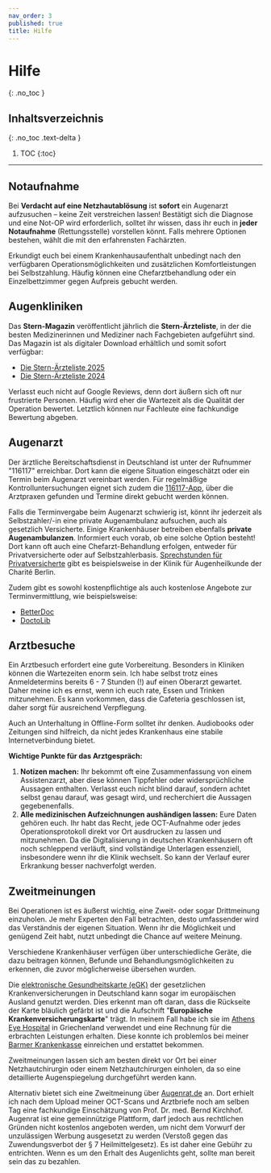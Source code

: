 ```yaml
---
nav_order: 3
published: true
title: Hilfe
---
```


# Hilfe
{: .no_toc }

## Inhaltsverzeichnis
{: .no_toc .text-delta }

1. TOC
{:toc}

---

## Notaufnahme

Bei **Verdacht auf eine Netzhautablösung** ist **sofort** ein Augenarzt aufzusuchen – keine Zeit verstreichen lassen! Bestätigt sich die Diagnose und eine Not-OP wird erforderlich, solltet ihr wissen, dass ihr euch in **jeder Notaufnahme** (Rettungsstelle) vorstellen könnt. Falls mehrere Optionen bestehen, wählt die mit den erfahrensten Fachärzten.

Erkundigt euch bei einem Krankenhausaufenthalt unbedingt nach den verfügbaren Operationsmöglichkeiten und zusätzlichen Komfortleistungen bei Selbstzahlung. Häufig können eine Chefarztbehandlung oder ein Einzelbettzimmer gegen Aufpreis gebucht werden.

## Augenkliniken

Das **Stern-Magazin** veröffentlicht jährlich die **Stern-Ärzteliste**, in der die besten Medizinerinnen und Mediziner nach Fachgebieten aufgeführt sind. Das Magazin ist als digitaler Download erhältlich und somit sofort verfügbar:

- [Die Stern-Ärzteliste 2025](https://shop.stern.de/de_DE/einzelhefte/sonderausgaben/stern-extra-epaper-01-2025/2175869.html)
- [Die Stern-Ärzteliste 2024](https://shop.stern.de/de_DE/einzelhefte/sonderausgaben/stern-extra-epaper-01-2024/2148526.html)

Verlasst euch nicht auf Google Reviews, denn dort äußern sich oft nur frustrierte Personen. Häufig wird eher die Wartezeit als die Qualität der Operation bewertet. Letztlich können nur Fachleute eine fachkundige Bewertung abgeben.

## Augenarzt

Der ärztliche Bereitschaftsdienst in Deutschland ist unter der Rufnummer "116117" erreichbar. Dort kann die eigene Situation eingeschätzt oder ein Termin beim Augenarzt vereinbart werden. Für regelmäßige Kontrolluntersuchungen eignet sich zudem die [116117-App](https://116117.app/), über die Arztpraxen gefunden und Termine direkt gebucht werden können.

Falls die Terminvergabe beim Augenarzt schwierig ist, könnt ihr jederzeit als Selbstzahler/-in eine private Augenambulanz aufsuchen, auch als gesetzlich Versicherte.
Einige Krankenhäuser betreiben ebenfalls **private Augenambulanzen**. Informiert euch vorab, ob eine solche Option besteht! Dort kann oft auch eine Chefarzt-Behandlung erfolgen, entweder für Privatversicherte oder auf Selbstzahlerbasis. [Sprechstunden für Privatversicherte](https://augenklinik.charite.de/fuer_patienten/ambulante_anmeldung_sprechzeiten/sprechstunden_am_cvk) gibt es beispielsweise in der Klinik für Augenheilkunde der Charité Berlin.

Zudem gibt es sowohl kostenpflichtige als auch kostenlose Angebote zur Terminvermittlung, wie beispielsweise:

- [BetterDoc](https://betterdoc.org/)
- [DoctoLib](https://www.doctolib.de/)

## Arztbesuche

Ein Arztbesuch erfordert eine gute Vorbereitung. Besonders in Kliniken können die Wartezeiten enorm sein. Ich habe selbst trotz eines Anmeldetermins bereits 6 - 7 Stunden (!) auf einen Oberarzt gewartet. Daher meine ich es ernst, wenn ich euch rate, Essen und Trinken mitzunehmen. Es kann vorkommen, dass die Cafeteria geschlossen ist, daher sorgt für ausreichend Verpflegung.

Auch an Unterhaltung in Offline-Form solltet ihr denken. Audiobooks oder Zeitungen sind hilfreich, da nicht jedes Krankenhaus eine stabile Internetverbindung bietet.

**Wichtige Punkte für das Arztgespräch:**

1. **Notizen machen:** Ihr bekommt oft eine Zusammenfassung von einem Assistenzarzt, aber diese können Tippfehler oder widersprüchliche Aussagen enthalten. Verlasst euch nicht blind darauf, sondern achtet selbst genau darauf, was gesagt wird, und recherchiert die Aussagen gegebenenfalls.
2. **Alle medizinischen Aufzeichnungen aushändigen lassen:** Eure Daten gehören euch. Ihr habt das Recht, jede OCT-Aufnahme oder jedes Operationsprotokoll direkt vor Ort ausdrucken zu lassen und mitzunehmen. Da die Digitalisierung in deutschen Krankenhäusern oft noch schleppend verläuft, sind vollständige Unterlagen essenziell, insbesondere wenn ihr die Klinik wechselt. So kann der Verlauf eurer Erkrankung besser nachverfolgt werden.

## Zweitmeinungen

Bei Operationen ist es äußerst wichtig, eine Zweit- oder sogar Drittmeinung einzuholen. Je mehr Experten den Fall betrachten, desto umfassender wird das Verständnis der eigenen Situation. Wenn ihr die Möglichkeit und genügend Zeit habt, nutzt unbedingt die Chance auf weitere Meinung.

Verschiedene Krankenhäuser verfügen über unterschiedliche Geräte, die dazu beitragen können, Befunde und Behandlungsmöglichkeiten zu erkennen, die zuvor möglicherweise übersehen wurden.

Die [elektronische Gesundheitskarte (eGK)](https://www.bundesgesundheitsministerium.de/themen/digitalisierung/elektronische-gesundheitskarte.html) der gesetzlichen Krankenversicherungen in Deutschland kann sogar im europäischen Ausland genutzt werden. Dies erkennt man oft daran, dass die Rückseite der Karte bläulich gefärbt ist und die Aufschrift "**Europäische Krankenversicherungskarte**" trägt. In meinem Fall habe ich sie im [Athens Eye Hospital](https://www.athenseyehospital.gr/de/) in Griechenland verwendet und eine Rechnung für die erbrachten Leistungen erhalten. Diese konnte ich problemlos bei meiner [Barmer Krankenkasse](https://www.barmer.de/) einreichen und erstattet bekommen.

Zweitmeinungen lassen sich am besten direkt vor Ort bei einer Netzhautchirurgin oder einem Netzhautchirurgen einholen, da so eine detaillierte Augenspiegelung durchgeführt werden kann.

Alternativ bietet sich eine Zweitmeinung über [Augenrat.de](https://augenrat.de/) an. Dort erhielt ich nach dem Upload meiner OCT-Scans und Arztbriefe noch am selben Tag eine fachkundige Einschätzung von Prof. Dr. med. Bernd Kirchhof. Augenrat ist eine gemeinnützige Plattform, darf jedoch aus rechtlichen Gründen nicht kostenlos angeboten werden, um nicht dem Vorwurf der unzulässigen Werbung ausgesetzt zu werden (Verstoß gegen das Zuwendungsverbot der § 7 Heilmittelgesetz). Es ist daher eine Gebühr zu entrichten. Wenn es um den Erhalt des Augenlichts geht, sollte man bereit sein das zu bezahlen.

